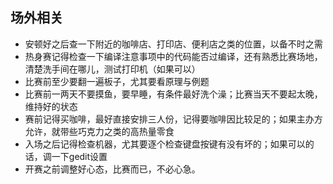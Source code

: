 ## 场外相关

- 安顿好之后查一下附近的咖啡店、打印店、便利店之类的位置，以备不时之需
- 热身赛记得检查一下编译注意事项中的代码能否过编译，还有熟悉比赛场地，清楚洗手间在哪儿，测试打印机（如果可以）
- 比赛前至少要翻一遍板子，尤其要看原理与例题
- 比赛前一两天不要摸鱼，要早睡，有条件最好洗个澡；比赛当天不要起太晚，维持好的状态
- 赛前记得买咖啡，最好直接安排三人份，记得要咖啡因比较足的；如果主办方允许，就带些巧克力之类的高热量零食
- 入场之后记得检查机器，尤其要逐个检查键盘按键有没有坏的；如果可以的话，调一下gedit设置
- 开赛之前调整好心态，比赛而已，不必心急。

